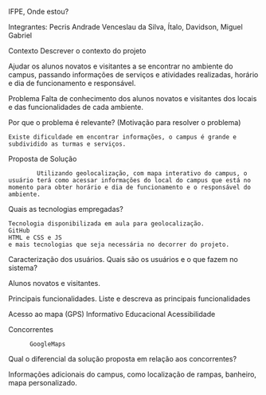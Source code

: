 IFPE, Onde estou?

Integrantes: Pecris Andrade Venceslau da Silva, Ítalo, Davidson, Miguel Gabriel

Contexto
Descrever o contexto do projeto
	
Ajudar os alunos novatos e visitantes a se encontrar no ambiente do campus, passando informações de serviços e atividades realizadas, horário e dia de funcionamento e responsável.

Problema
            Falta de conhecimento dos alunos novatos e visitantes dos locais e das funcionalidades de cada ambiente.

Por que o problema é relevante? (Motivação para resolver o problema)

	Existe dificuldade em encontrar informações, o campus é grande e subdividido as turmas e serviços.
	
Proposta de Solução

            Utilizando geolocalização, com mapa interativo do campus, o usuário terá como acessar informações do local do campus que está no momento para obter horário e dia de funcionamento e o responsável do ambiente.
          	
Quais as tecnologias empregadas?

	Tecnologia disponibilizada em aula para geolocalização.
	GitHub
	HTML e CSS e JS
	e mais tecnologias que seja necessária no decorrer do projeto.
	
Caracterização dos usuários. Quais são os usuários e o que fazem no sistema?

Alunos novatos e visitantes.

Principais funcionalidades. Liste e descreva as principais funcionalidades

Acesso ao mapa (GPS)
Informativo
Educacional
Acessibilidade

Concorrentes

          GoogleMaps


Qual o diferencial da solução proposta em relação aos concorrentes?

Informações adicionais do campus, como localização de rampas, banheiro, mapa personalizado.
